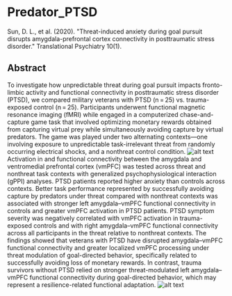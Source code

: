 # Predator_PTSD
Sun, D. L., et al. (2020). "Threat-induced anxiety during goal pursuit disrupts amygdala-prefrontal cortex connectivity in posttraumatic stress disorder." Translational Psychiatry 10(1).

## Abstract
To investigate how unpredictable threat during goal pursuit impacts fronto-limbic activity and functional connectivity in posttraumatic stress disorder (PTSD), we compared military veterans with PTSD (n = 25) vs. trauma-exposed control (n = 25). Participants underwent functional magnetic resonance imaging (fMRI) while engaged in a computerized chase-and-capture game task that involved optimizing monetary rewards obtained from capturing virtual prey while simultaneously avoiding capture by virtual predators. The game was played under two alternating contexts—one involving exposure to unpredictable task-irrelevant threat from randomly occurring electrical shocks, and a nonthreat control condition. 
![alt text](https://github.com/sundelinustc/Predator_PTSD/blob/main/Figure1?raw=true)
Activation in and functional connectivity between the amygdala and ventromedial prefrontal cortex (vmPFC) was tested across threat and nonthreat task contexts with generalized psychophysiological interaction (gPPI) analyses. PTSD patients reported higher anxiety than controls across contexts. Better task performance represented by successfully avoiding capture by predators under threat compared with nonthreat contexts was associated with stronger left amygdala–vmPFC functional connectivity in controls and greater vmPFC activation in PTSD patients. PTSD symptom severity was negatively correlated with vmPFC activation in trauma-exposed controls and with right amygdala–vmPFC functional connectivity across all participants in the threat relative to nonthreat contexts. The findings showed that veterans with PTSD have disrupted amygdala–vmPFC functional connectivity and greater localized vmPFC processing under threat modulation of goal-directed behavior, specifically related to successfully avoiding loss of monetary rewards. In contrast, trauma survivors without PTSD relied on stronger threat-modulated left amygdala–vmPFC functional connectivity during goal-directed behavior, which may represent a resilience-related functional adaptation.
![alt text](https://github.com/sundelinustc/Predator_PTSD/blob/main/Figure3?raw=true)
